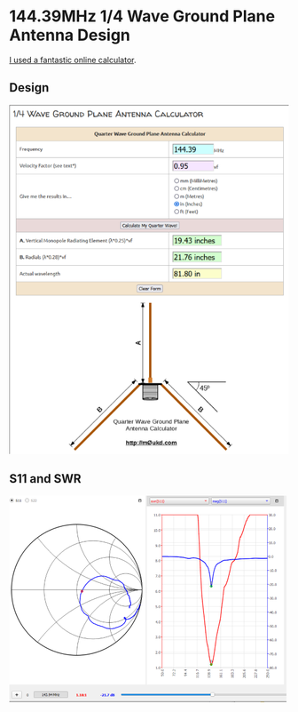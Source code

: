 # 144.39MHz 1/4 Wave Ground Plane Antenna Design

[I used a fantastic online calculator](https://m0ukd.com/calculators/quarter-wave-ground-plane-antenna-calculator/).

## Design
![Design](ant_calc.png?raw=True)

## S11 and SWR
![S11 and SWR](ant.png?raw=True)

